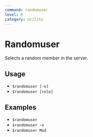 ```yaml
---
command: randomuser
level: 0
category: utility
---
```


# Randomuser

Selects a random member in the server.

## Usage

 - `$randomuser [-o]`
 - `$randomuser [role]`

## Examples

 - `$randomuser`
 - `$randomuser -o`
 - `$randomuser Mod`
